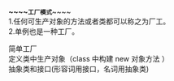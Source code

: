 **~~~~`工厂模式`**~~~~  
1.任何可生产对象的方法或者类都可以称之为厂工。  
2.单例也是一种工厂。

简单工厂  
定义类中生产对象（class 中构建 new 对象方法 ）   
抽象类和接口(形容词用接口，名词用抽象类)
